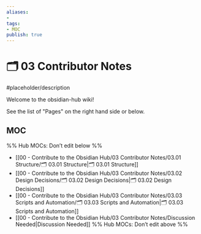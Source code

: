 ```yaml
---
aliases:
- 
tags:
- MOC
publish: true
---
```


# 🗂️ 03 Contributor Notes

#placeholder/description 

Welcome to the obsidian-hub wiki!

See the list of "Pages" on the right hand side or below.

## MOC

%% Hub MOCs: Don’t edit below  %%
-  [[00 - Contribute to the Obsidian Hub/03 Contributor Notes/03.01 Structure/🗂️ 03.01 Structure|🗂️ 03.01 Structure]]
-  [[00 - Contribute to the Obsidian Hub/03 Contributor Notes/03.02 Design Decisions/🗂️ 03.02 Design Decisions|🗂️ 03.02 Design Decisions]]
-  [[00 - Contribute to the Obsidian Hub/03 Contributor Notes/03.03 Scripts and Automation/🗂️ 03.03 Scripts and Automation|🗂️ 03.03 Scripts and Automation]]
-  [[00 - Contribute to the Obsidian Hub/03 Contributor Notes/Discussion Needed|Discussion Needed]]
%% Hub MOCs: Don’t edit above  %%
